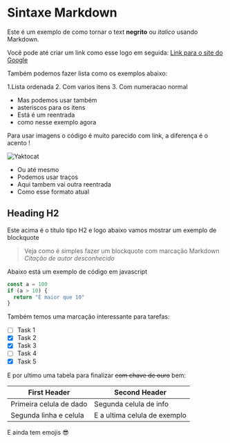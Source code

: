# Sintaxe Markdown

Este é um exemplo de como tornar o text **negrito** ou *italico* usando Markdown.

Você pode até criar um link como esse logo em seguida: [Link para o site do Google](https://google.com)

Também podemos fazer lista como os exemplos abaixo:

1.Lista ordenada
2. Com varios itens
3. Com numeracao normal

* Mas podemos usar também
* asteriscos para os itens
 * Está é um reentrada
* como nesse exemplo agora

Para usar imagens o código é muito parecido com link, a diferença é o acento !

![Yaktocat](https://octodex.github.com/images/yaktocat.png)

- Ou até mesmo
- Podemos usar traços
 - Aqui tambem vai outra reentrada
- Como esse formato atual

## Heading H2

Este acima é o título tipo H2 e logo abaixo vamos mostrar um exemplo de blockquote

> Veja como é simples fazer um blockquote com marcação Markdown
> _Citação de autor desconhecido_

Abaixo está um exemplo de código em javascript

```javascript
const a = 100
if (a > 10) {
  return "É maior que 10"
} 
```

Também temos uma marcação interessante para tarefas:
- [ ] Task 1
- [x] Task 2
- [x] Task 3
- [ ] Task 4
- [x] Task 5

E por ultimo uma tabela para finalizar ~~com chave de ouro~~ bem:

First Header | Second Header
------------ | -------------
Primeira celula de dado | Segunda celula de info
Segunda linha e celula | E a ultima celula de exemplo

E ainda tem emojis :sunglasses:

